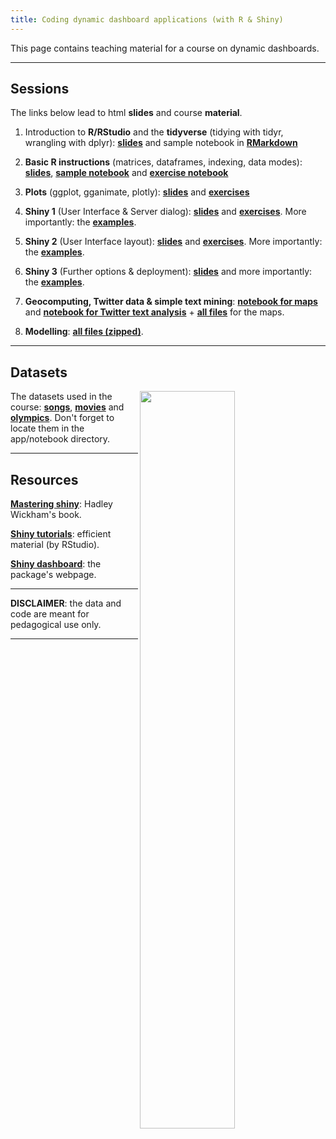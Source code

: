 ```yaml
---
title: Coding dynamic dashboard applications (with R & Shiny)
---
```



This page contains teaching material for a course on dynamic dashboards.

------------------------------------------------------------------------


Sessions
----

The links below lead to html **slides** and course **material**.

1. Introduction to **R/RStudio** and the **tidyverse** (tidying with tidyr, wrangling with dplyr): <a href="files/S1_tidyverse.html" target="_blank">**slides**</a> and sample notebook in <a href="files/notebook_options.Rmd" target="_blank">**RMarkdown**</a>   

2. **Basic R instructions** (matrices, dataframes, indexing, data modes): <a href="files/S2_base.html" target="_blank">**slides**</a>, <a href="files/shiny/movies_script.Rmd" target="_blank">**sample notebook**</a> and <a href="files/Tidyverse_exercises_2.Rmd" target="_blank">**exercise notebook**</a>

3. **Plots** (ggplot, gganimate, plotly): <a href="files/S3_plots.html" target="_blank">**slides**</a> and <a href="files/S3_exercises.html" target="_blank">**exercises**</a>

4. **Shiny 1** (User Interface & Server dialog): <a href="files/S4_ui_server.html" target="_blank">**slides**</a> and <a href="files/S4_exercises.html" target="_blank">**exercises**</a>. More importantly: the <a href="files/steps_4.zip" target="_blank">**examples**</a>.

5. **Shiny 2** (User Interface layout): <a href="files/S5_UI_layout.html" target="_blank">**slides**</a> and <a href="files/S5_exercises.html" target="_blank">**exercises**</a>. More importantly: the <a href="files/steps_5.zip" target="_blank">**examples**</a>.

6. **Shiny 3** (Further options & deployment): <a href="files/S6_deploy.html" target="_blank">**slides**</a> and more importantly: the <a href="files/steps_6.zip" target="_blank">**examples**</a>.  

7. **Geocomputing, Twitter data & simple text mining**: <a href="files/geocomputing.nb.html" target="_blank">**notebook for maps**</a> and <a href="files/Twitter_text.nb.html" target="_blank">**notebook for Twitter text analysis**</a> + <a href="files/Geocomputing.zip" target="_blank">**all files**</a>  for the maps.

8. **Modelling**: <a href="files/S8.zip" target="_blank">**all files (zipped)**</a>.

---------

Datasets
----

<img src="files/shiny/ui_server_compact.png" style="width:55%; border:0px solid; margin-right: 20px" align="right">

The datasets used in the course: <a href="files/shiny/songs.RData" target="_blank">**songs**</a>, <a href="files/shiny/movies.RData" target="_blank">**movies**</a> and <a href="files/shiny/olympics.RData" target="_blank">**olympics**</a>. Don't forget to locate them in the app/notebook directory.

-----

Resources
----

<a href="https://mastering-shiny.org" target="_blank">**Mastering shiny**</a>: Hadley Wickham's book.

<a href="https://shiny.rstudio.com/tutorial/" target="_blank">**Shiny tutorials**</a>: efficient material (by RStudio).

<a href="https://rstudio.github.io/shinydashboard/" target="_blank">**Shiny dashboard**</a>: the package's webpage.




------------------------------------------------------------------------

**DISCLAIMER**: the data and code are meant for pedagogical use only. 

------------------------------------------------------------------------

